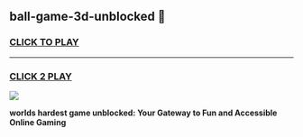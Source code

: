 
## ball-game-3d-unblocked 👋
<h3>
<a href="https://premium.freeplayer.one?title=ball-game-3d-unblocked&ref=14F">CLICK TO PLAY</a></h3>
<hr>

<h3>
<a href="https://premium.freeplayer.one?title=ball-game-3d-unblocked&ref=14F">CLICK 2 PLAY</a>
  
</h3>

<a href="https://premium.freeplayer.one?title=ball-game-3d-unblocked&ref=12F/"><img src="https://clearcache.store/games.png"></a>


**worlds hardest game unblocked: Your Gateway to Fun and Accessible Online Gaming**
